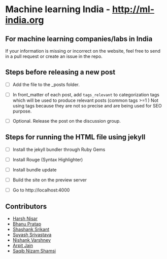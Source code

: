 # Machine learning India - http://ml-india.org


## For machine learning companies/labs in India
If your information is missing or incorrect on the website, feel free to send in a pull request or create an issue in the repo.



## Steps before releasing a new post 
- [ ] Add the file to the _posts folder.
- [ ] In front_matter of each post, add ```tags_relevant``` to categorization tags which will be used to produce relevant posts (common tags >=1 ) Not using tags because they are not so precise and are being used for SEO purpose. 
- [ ] Optional. Release the post on the discussion group. 


## Steps for running the HTML file using jekyll
- [ ] Install the jekyll bundler through Ruby Gems
- [ ] Install Rouge (Syntax Highlighter) 
- [ ] Install bundle update 
- [ ] Build the site on the preview server 
- [ ] Go to http://localhost:4000

 
## Contributors
- [Harsh Nisar](https://github.com/harshnisar)
- [Bhanu Pratap](https://bhanu-mnit.github.io/)
- [Shashank Srikant](https://www.linkedin.com/pub/shashank-srikant/25/aa1/965)
- [Suyash Srivastava](https://www.linkedin.com/in/suyash-srivastava-524382a2/)
- [Nishank Varshney](https://in.linkedin.com/in/nishankv)
- [Arpit Jain](https://github.com/arpitjain258)
- [Saqib Nizam Shamsi](https://github.com/saqibns)

